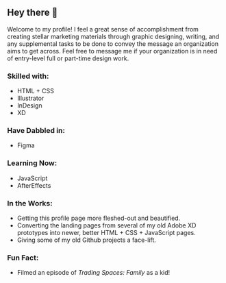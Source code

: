 ## Hey there 👋

Welcome to my profile! I feel a great sense of accomplishment from creating stellar marketing materials through graphic designing, writing, and any supplemental tasks to be done to convey the message an organization aims to get across. Feel free to message me if your organization is in need of entry-level full or part-time design work. 

### Skilled with:

<div display="flex">

- HTML + CSS
- Illustrator
- InDesign
- XD

</div>

### Have Dabbled in:

<div display="flex">

- Figma

</div>

### Learning Now:

<div display="flex">

- JavaScript
- AfterEffects
  
</div>

### In the Works:

- Getting this profile page more fleshed-out and beautified.
- Converting the landing pages from several of my old Adobe XD prototypes into newer, better HTML + CSS + JavaScript pages.
- Giving some of my old Github projects a face-lift. 

### Fun Fact:

- Filmed an episode of <i>Trading Spaces: Family</i> as a kid! 

